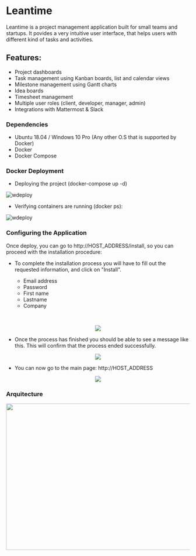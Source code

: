 

# Leantime

Leantime is a project management application built for small  teams and startups. 
It povides a very intuitive user interface, that helps users with different kind of tasks and activities.


## Features: ##


* Project dashboards
* Task management using Kanban boards, list and calendar views
* Milestone management using Gantt charts
* Idea boards  
* Timesheet management
* Multiple user roles (client, developer, manager, admin)
* Integrations with Mattermost & Slack

### Dependencies ###

- Ubuntu 18.04 / Windows 10 Pro (Any other O.S  that is supported by Docker)
- Docker
- Docker Compose

### Docker Deployment ###

- Deploying the project (docker-compose up -d)

![wdeploy](https://i.ibb.co/dmdF335/deploy-2.png)

- Verifying containers are running (docker ps):

![wdeploy](https://i.ibb.co/gmBtSRR/deploy-3.png)


### Configuring the Application ###


Once deploy, you can go to http://HOST_ADDRESS/install, so you can proceed with the installation procedure:


- To complete the installation process you will have to fill out the requested information, and click on "Install".

	- Email address
	- Password
	- First name
	- Lastname
	- Company 

&nbsp;

<p align="center"><img src="https://i.ibb.co/hV1hvM0/install-1.png"></p>

- Once the process has finished you should be able to see a message like this.
  This will confirm that the process ended successfully. 

<p align="center"><img src="https://i.ibb.co/gVd1bHn/install-2.png"></p>


- You can now go to the main page: http://HOST_ADDRESS

<p align="center"><img src="https://i.ibb.co/HHtgKKg/install-3.png"></p>

### Arquitecture ###

<p align="center">
  <img width="700" height="400" src="https://i.ibb.co/2MNDXRg/Arquitecture.png">
</p>


